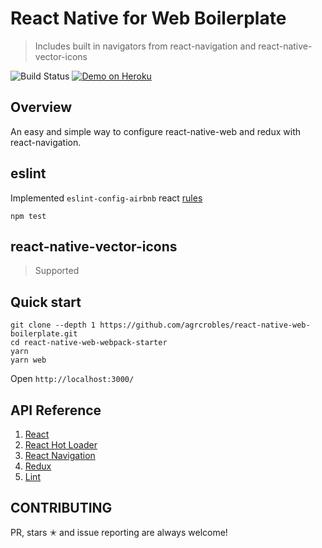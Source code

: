 # React Native for Web Boilerplate

> Includes built in navigators from react-navigation and react-native-vector-icons

![Build Status](https://api.travis-ci.org/agrcrobles/react-native-web-webpack-starter.svg?master)
[![Demo on Heroku](https://img.shields.io/badge/demo-heroku-brightgreen.svg?style=flat-square)](https://react-navigation-playground.herokuapp.com/)

## Overview

An easy and simple way to configure react-native-web and redux with react-navigation.

## eslint

Implemented `eslint-config-airbnb` react [rules](https://github.com/airbnb/javascript)

```
npm test
```

## react-native-vector-icons

> Supported

## Quick start

```
git clone --depth 1 https://github.com/agrcrobles/react-native-web-boilerplate.git
cd react-native-web-webpack-starter
yarn
yarn web
```

Open `http://localhost:3000/`

## API Reference

1. [React](https://facebook.github.io/react/)
2. [React Hot Loader](https://github.com/gaearon/react-hot-loader)
3. [React Navigation](https://github.com/react-community/react-navigation)
4. [Redux](https://github.com/reactjs/redux)
5. [Lint](http://eslint.org/)

## CONTRIBUTING

PR, stars ✭ and issue reporting are always welcome!
